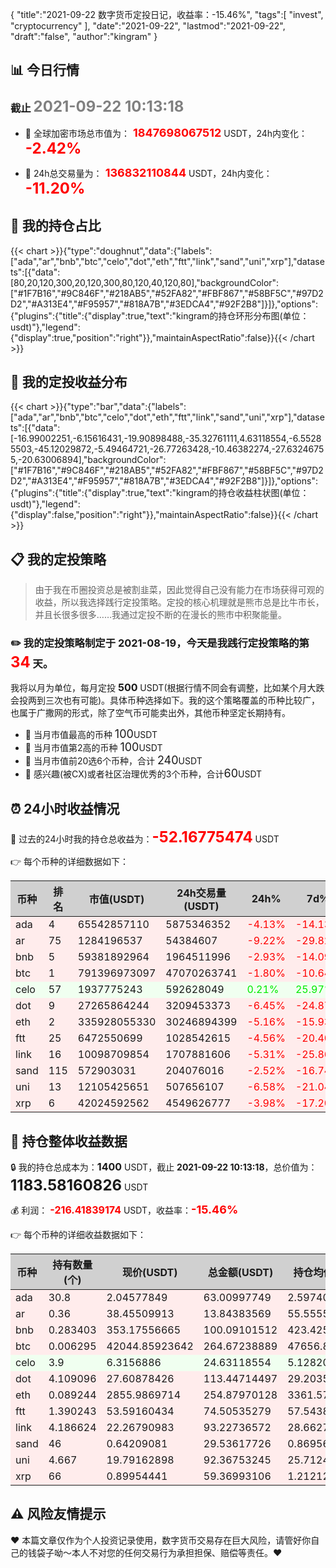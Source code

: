 {
"title":"2021-09-22 数字货币定投日记，收益率：-15.46%",
"tags":[
"invest",
"cryptocurrency"
],
"date":"2021-09-22",
"lastmod":"2021-09-22",
"draft":"false",
"author":"kingram"
}

##  📊 今日行情
### 截止 <font color=grey size=5 >**2021-09-22 10:13:18**</font>
- 🍖 全球加密市场总市值为：<font color=#FF0000 size=4 > **1847698067512**</font> USDT，24h内变化：<font color=#FF0000 size=5 > **-2.42%**</font>

- 🍤 24h总交易量为：<font color=#FF0000 size=4 > **136832110844**</font> USDT，24h内变化：<font color=#FF0000 size=5 > **-11.20%**</font>

## 🎨 我的持仓占比
{{< chart >}}{"type":"doughnut","data":{"labels":["ada","ar","bnb","btc","celo","dot","eth","ftt","link","sand","uni","xrp"],"datasets":[{"data":[80,20,120,300,20,120,300,80,120,40,120,80],"backgroundColor":["#1F7B16","#9C846F","#218AB5","#52FA82","#FBF867","#58BF5C","#97D2D2","#A313E4","#F95957","#818A7B","#3EDCA4","#92F2B8"]}]},"options":{"plugins":{"title":{"display":true,"text":"kingram的持仓环形分布图(单位：usdt)"},"legend":{"display":true,"position":"right"}},"maintainAspectRatio":false}}{{< /chart >}}

## 🍺 我的定投收益分布
{{< chart >}}{"type":"bar","data":{"labels":["ada","ar","bnb","btc","celo","dot","eth","ftt","link","sand","uni","xrp"],"datasets":[{"data":[-16.99002251,-6.15616431,-19.90898488,-35.32761111,4.63118554,-6.55285503,-45.12029872,-5.49464721,-26.77263428,-10.46382274,-27.63246755,-20.63006894],"backgroundColor":["#1F7B16","#9C846F","#218AB5","#52FA82","#FBF867","#58BF5C","#97D2D2","#A313E4","#F95957","#818A7B","#3EDCA4","#92F2B8"]}]},"options":{"plugins":{"title":{"display":true,"text":"kingram的持仓收益柱状图(单位：usdt)"},"legend":{"display":false,"position":"right"}},"maintainAspectRatio":false}}{{< /chart >}}

## 📋 我的定投策略

> 由于我在币圈投资总是被割韭菜，因此觉得自己没有能力在市场获得可观的收益，所以我选择践行定投策略。定投的核心机理就是熊市总是比牛市长，并且长很多很多……我通过定投不断的在漫长的熊市中积聚能量。

### ✏️ 我的定投策略制定于 **2021-08-19**，今天是我践行定投策略的第<font color=#FF0000 size=5 > **34**</font> 天。
我将以月为单位，每月定投 <font size=3 ><strong> 500 </strong></font> USDT(根据行情不同会有调整，比如某个月大跌会投两到三次也有可能)。具体币种选择如下。我的这个策略覆盖的币种比较广，也属于广撒网的形式，除了空气币可能卖出外，其他币种坚定长期持有。

- 🥇 当月市值最高的币种 <font size=4 >100</font>USDT
- 🥈 当月市值第2高的币种 <font size=4 >100</font>USDT
- 🥉 当月市值前20选6个币种，合计 <font size=4 >240</font>USDT
- 🏅 感兴趣(被CX)或者社区治理优秀的3个币种，合计<font size=4 >60</font>USDT

## ⏰ 24小时收益情况
📌 过去的24小时我的持仓总收益为：<font color=#FF0000 size=5 >**-52.16775474**</font> USDT

👉 每个币种的详细数据如下：
<table>
    <thead><tr bgcolor="#d0d0d0" ><th>币种</th><th>排名</th><th>市值(USDT)</th><th>24h交易量(USDT)</th><th>24h%</th><th>7d%</th><th>24h收益</th></tr></thead>
    <tbody>
    <tr>
        <td bgcolor=#FFECEC>ada</td>
        <td bgcolor=#FFECEC>4</td>
        <td bgcolor=#FFECEC>65542857110</td>
        <td bgcolor=#FFECEC>5875346352</td>
        <td bgcolor=#FFECEC><font color=#FF0000>-4.13%</font></td>
        <td bgcolor=#FFECEC><font color=#FF0000>-14.13%</font></td>
        <td bgcolor=#FFECEC><font color=#FF0000 size=3 ><strong>-2.7176952</strong></font></td>
    </tr>
    <tr>
        <td bgcolor=#FFECEC>ar</td>
        <td bgcolor=#FFECEC>75</td>
        <td bgcolor=#FFECEC>1284196537</td>
        <td bgcolor=#FFECEC>54384607</td>
        <td bgcolor=#FFECEC><font color=#FF0000>-9.22%</font></td>
        <td bgcolor=#FFECEC><font color=#FF0000>-29.82%</font></td>
        <td bgcolor=#FFECEC><font color=#FF0000 size=3 ><strong>-1.4067302</strong></font></td>
    </tr>
    <tr>
        <td bgcolor=#FFECEC>bnb</td>
        <td bgcolor=#FFECEC>5</td>
        <td bgcolor=#FFECEC>59381892964</td>
        <td bgcolor=#FFECEC>1964511996</td>
        <td bgcolor=#FFECEC><font color=#FF0000>-2.93%</font></td>
        <td bgcolor=#FFECEC><font color=#FF0000>-14.09%</font></td>
        <td bgcolor=#FFECEC><font color=#FF0000 size=3 ><strong>-3.02149657</strong></font></td>
    </tr>
    <tr>
        <td bgcolor=#FFECEC>btc</td>
        <td bgcolor=#FFECEC>1</td>
        <td bgcolor=#FFECEC>791396973097</td>
        <td bgcolor=#FFECEC>47070263741</td>
        <td bgcolor=#FFECEC><font color=#FF0000>-1.80%</font></td>
        <td bgcolor=#FFECEC><font color=#FF0000>-10.64%</font></td>
        <td bgcolor=#FFECEC><font color=#FF0000 size=3 ><strong>-4.85245231</strong></font></td>
    </tr>
    <tr>
        <td bgcolor=#F0FFF0>celo</td>
        <td bgcolor=#F0FFF0>57</td>
        <td bgcolor=#F0FFF0>1937775243</td>
        <td bgcolor=#F0FFF0>592628049</td>
        <td bgcolor=#F0FFF0><font color=#00EC00>0.21%</font></td>
        <td bgcolor=#F0FFF0><font color=#00EC00>25.97%</font></td>
        <td bgcolor=#F0FFF0><font color=#00EC00 size=3 ><strong>0.05239795</strong></font></td>
    </tr>
    <tr>
        <td bgcolor=#FFECEC>dot</td>
        <td bgcolor=#FFECEC>9</td>
        <td bgcolor=#FFECEC>27265864244</td>
        <td bgcolor=#FFECEC>3209453373</td>
        <td bgcolor=#FFECEC><font color=#FF0000>-6.45%</font></td>
        <td bgcolor=#FFECEC><font color=#FF0000>-24.87%</font></td>
        <td bgcolor=#FFECEC><font color=#FF0000 size=3 ><strong>-7.82097195</strong></font></td>
    </tr>
    <tr>
        <td bgcolor=#FFECEC>eth</td>
        <td bgcolor=#FFECEC>2</td>
        <td bgcolor=#FFECEC>335928055330</td>
        <td bgcolor=#FFECEC>30246894399</td>
        <td bgcolor=#FFECEC><font color=#FF0000>-5.16%</font></td>
        <td bgcolor=#FFECEC><font color=#FF0000>-15.93%</font></td>
        <td bgcolor=#FFECEC><font color=#FF0000 size=3 ><strong>-13.87083355</strong></font></td>
    </tr>
    <tr>
        <td bgcolor=#FFECEC>ftt</td>
        <td bgcolor=#FFECEC>25</td>
        <td bgcolor=#FFECEC>6472550699</td>
        <td bgcolor=#FFECEC>1028542615</td>
        <td bgcolor=#FFECEC><font color=#FF0000>-4.56%</font></td>
        <td bgcolor=#FFECEC><font color=#FF0000>-20.40%</font></td>
        <td bgcolor=#FFECEC><font color=#FF0000 size=3 ><strong>-3.5635715</strong></font></td>
    </tr>
    <tr>
        <td bgcolor=#FFECEC>link</td>
        <td bgcolor=#FFECEC>16</td>
        <td bgcolor=#FFECEC>10098709854</td>
        <td bgcolor=#FFECEC>1707881606</td>
        <td bgcolor=#FFECEC><font color=#FF0000>-5.31%</font></td>
        <td bgcolor=#FFECEC><font color=#FF0000>-25.86%</font></td>
        <td bgcolor=#FFECEC><font color=#FF0000 size=3 ><strong>-5.23219534</strong></font></td>
    </tr>
    <tr>
        <td bgcolor=#FFECEC>sand</td>
        <td bgcolor=#FFECEC>115</td>
        <td bgcolor=#FFECEC>572903031</td>
        <td bgcolor=#FFECEC>204076016</td>
        <td bgcolor=#FFECEC><font color=#FF0000>-2.52%</font></td>
        <td bgcolor=#FFECEC><font color=#FF0000>-16.74%</font></td>
        <td bgcolor=#FFECEC><font color=#FF0000 size=3 ><strong>-0.76297199</strong></font></td>
    </tr>
    <tr>
        <td bgcolor=#FFECEC>uni</td>
        <td bgcolor=#FFECEC>13</td>
        <td bgcolor=#FFECEC>12105425651</td>
        <td bgcolor=#FFECEC>507656107</td>
        <td bgcolor=#FFECEC><font color=#FF0000>-6.58%</font></td>
        <td bgcolor=#FFECEC><font color=#FF0000>-21.04%</font></td>
        <td bgcolor=#FFECEC><font color=#FF0000 size=3 ><strong>-6.5091921</strong></font></td>
    </tr>
    <tr>
        <td bgcolor=#FFECEC>xrp</td>
        <td bgcolor=#FFECEC>6</td>
        <td bgcolor=#FFECEC>42024592562</td>
        <td bgcolor=#FFECEC>4549626777</td>
        <td bgcolor=#FFECEC><font color=#FF0000>-3.98%</font></td>
        <td bgcolor=#FFECEC><font color=#FF0000>-17.20%</font></td>
        <td bgcolor=#FFECEC><font color=#FF0000 size=3 ><strong>-2.46204198</strong></font></td>
    </tr>
    </tbody>
</table>

## 🎯 持仓整体收益数据

🔒 我的持仓总成本为：<font size=3 >**1400**</font> USDT，截止 **2021-09-22 10:13:18**，总价值为：<font  size=5 >**1183.58160826**</font> USDT

💰 利润： <font color=#FF0000 size=3 >**-216.41839174**</font> USDT，收益率：<font color=#FF0000 size=4 >**-15.46%**</font>

👉 每个币种的详细收益数据如下：

<table>
    <thead><tr bgcolor="#d0d0d0" ><th>币种</th><th>持有数量(个)</th><th>现价(USDT)</th><th>总金额(USDT)</th><th>持仓均价(USDT)</th><th>成本(USDT)</th><th>利润(USDT)</th><th>收益率</th></tr></thead>
    <tbody>
    <tr>
        <td bgcolor=#FFECEC>ada</td>
        <td bgcolor=#FFECEC>30.8</td>
        <td bgcolor=#FFECEC>2.04577849</td>
        <td bgcolor=#FFECEC>63.00997749</td>
        <td bgcolor=#FFECEC>2.5974026</td>
        <td bgcolor=#FFECEC>80</td>
        <td bgcolor=#FFECEC>-16.99002251</td>
        <td bgcolor=#FFECEC><font color=#FF0000 size=3 ><strong>-21.24%</strong></font></td>
    </tr>
    <tr>
        <td bgcolor=#FFECEC>ar</td>
        <td bgcolor=#FFECEC>0.36</td>
        <td bgcolor=#FFECEC>38.45509913</td>
        <td bgcolor=#FFECEC>13.84383569</td>
        <td bgcolor=#FFECEC>55.55555556</td>
        <td bgcolor=#FFECEC>20</td>
        <td bgcolor=#FFECEC>-6.15616431</td>
        <td bgcolor=#FFECEC><font color=#FF0000 size=3 ><strong>-30.78%</strong></font></td>
    </tr>
    <tr>
        <td bgcolor=#FFECEC>bnb</td>
        <td bgcolor=#FFECEC>0.283403</td>
        <td bgcolor=#FFECEC>353.17556665</td>
        <td bgcolor=#FFECEC>100.09101512</td>
        <td bgcolor=#FFECEC>423.42529896</td>
        <td bgcolor=#FFECEC>120</td>
        <td bgcolor=#FFECEC>-19.90898488</td>
        <td bgcolor=#FFECEC><font color=#FF0000 size=3 ><strong>-16.59%</strong></font></td>
    </tr>
    <tr>
        <td bgcolor=#FFECEC>btc</td>
        <td bgcolor=#FFECEC>0.006295</td>
        <td bgcolor=#FFECEC>42044.85923642</td>
        <td bgcolor=#FFECEC>264.67238889</td>
        <td bgcolor=#FFECEC>47656.87053217</td>
        <td bgcolor=#FFECEC>300</td>
        <td bgcolor=#FFECEC>-35.32761111</td>
        <td bgcolor=#FFECEC><font color=#FF0000 size=3 ><strong>-11.78%</strong></font></td>
    </tr>
    <tr>
        <td bgcolor=#F0FFF0>celo</td>
        <td bgcolor=#F0FFF0>3.9</td>
        <td bgcolor=#F0FFF0>6.3156886</td>
        <td bgcolor=#F0FFF0>24.63118554</td>
        <td bgcolor=#F0FFF0>5.12820513</td>
        <td bgcolor=#F0FFF0>20</td>
        <td bgcolor=#F0FFF0>4.63118554</td>
        <td bgcolor=#F0FFF0><font color=#00EC00 size=3 ><strong>23.16%</strong></font></td>
    </tr>
    <tr>
        <td bgcolor=#FFECEC>dot</td>
        <td bgcolor=#FFECEC>4.109096</td>
        <td bgcolor=#FFECEC>27.60878426</td>
        <td bgcolor=#FFECEC>113.44714497</td>
        <td bgcolor=#FFECEC>29.20350364</td>
        <td bgcolor=#FFECEC>120</td>
        <td bgcolor=#FFECEC>-6.55285503</td>
        <td bgcolor=#FFECEC><font color=#FF0000 size=3 ><strong>-5.46%</strong></font></td>
    </tr>
    <tr>
        <td bgcolor=#FFECEC>eth</td>
        <td bgcolor=#FFECEC>0.089244</td>
        <td bgcolor=#FFECEC>2855.9869714</td>
        <td bgcolor=#FFECEC>254.87970128</td>
        <td bgcolor=#FFECEC>3361.57052575</td>
        <td bgcolor=#FFECEC>300</td>
        <td bgcolor=#FFECEC>-45.12029872</td>
        <td bgcolor=#FFECEC><font color=#FF0000 size=3 ><strong>-15.04%</strong></font></td>
    </tr>
    <tr>
        <td bgcolor=#FFECEC>ftt</td>
        <td bgcolor=#FFECEC>1.390243</td>
        <td bgcolor=#FFECEC>53.59160434</td>
        <td bgcolor=#FFECEC>74.50535279</td>
        <td bgcolor=#FFECEC>57.543897</td>
        <td bgcolor=#FFECEC>80</td>
        <td bgcolor=#FFECEC>-5.49464721</td>
        <td bgcolor=#FFECEC><font color=#FF0000 size=3 ><strong>-6.87%</strong></font></td>
    </tr>
    <tr>
        <td bgcolor=#FFECEC>link</td>
        <td bgcolor=#FFECEC>4.186624</td>
        <td bgcolor=#FFECEC>22.26790983</td>
        <td bgcolor=#FFECEC>93.22736572</td>
        <td bgcolor=#FFECEC>28.66271249</td>
        <td bgcolor=#FFECEC>120</td>
        <td bgcolor=#FFECEC>-26.77263428</td>
        <td bgcolor=#FFECEC><font color=#FF0000 size=3 ><strong>-22.31%</strong></font></td>
    </tr>
    <tr>
        <td bgcolor=#FFECEC>sand</td>
        <td bgcolor=#FFECEC>46</td>
        <td bgcolor=#FFECEC>0.64209081</td>
        <td bgcolor=#FFECEC>29.53617726</td>
        <td bgcolor=#FFECEC>0.86956522</td>
        <td bgcolor=#FFECEC>40</td>
        <td bgcolor=#FFECEC>-10.46382274</td>
        <td bgcolor=#FFECEC><font color=#FF0000 size=3 ><strong>-26.16%</strong></font></td>
    </tr>
    <tr>
        <td bgcolor=#FFECEC>uni</td>
        <td bgcolor=#FFECEC>4.667</td>
        <td bgcolor=#FFECEC>19.79162898</td>
        <td bgcolor=#FFECEC>92.36753245</td>
        <td bgcolor=#FFECEC>25.71244911</td>
        <td bgcolor=#FFECEC>120</td>
        <td bgcolor=#FFECEC>-27.63246755</td>
        <td bgcolor=#FFECEC><font color=#FF0000 size=3 ><strong>-23.03%</strong></font></td>
    </tr>
    <tr>
        <td bgcolor=#FFECEC>xrp</td>
        <td bgcolor=#FFECEC>66</td>
        <td bgcolor=#FFECEC>0.89954441</td>
        <td bgcolor=#FFECEC>59.36993106</td>
        <td bgcolor=#FFECEC>1.21212121</td>
        <td bgcolor=#FFECEC>80</td>
        <td bgcolor=#FFECEC>-20.63006894</td>
        <td bgcolor=#FFECEC><font color=#FF0000 size=3 ><strong>-25.79%</strong></font></td>
    </tr>
    </tbody>
</table>

## ⚠️ 风险友情提示
❤ 本篇文章仅作为个人投资记录使用，数字货币交易存在巨大风险，请管好你自己的钱袋子呦～本人不对您的任何交易行为承担担保、赔偿等责任。❤